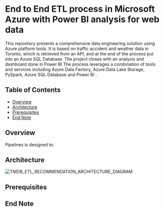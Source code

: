 # End to End ETL process in Microsoft Azure with Power BI analysis for web data

This repository presents a comprehensive data engineering solution using Azure platform tools. 
It is based on traffic accident and weather data in Toronto, which is retrieved from an API, and at the end of the process put into an Azure SQL Database.
The project closes with an analysis and dashboard done in Power BI
The process leverages a combination of tools and services including Azure Data Factory, Azure Data Lake Storage, PySpark, Azure SQL Database and Power BI .

## Table of Contents

- [Overview](#overview)
- [Architecture](#architecture)
- [Prerequisites](#prerequisites)
- [End Note](#end-note)

## Overview

Pipelines is designed to:


## Architecture
![TMDB_ETL_RECOMMENDATION_ARCHITECTURE_DIAGRAM]()


## Prerequisites


## End Note
